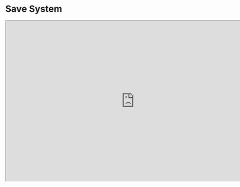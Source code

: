 # Save System

<p><iframe title="YouTube video player" src="https://www.youtube.com/embed/OC0ClqBzKyk?si=8g1aOPDgd76AiIse" width="800" height="500" allowfullscreen="allowfullscreen" allow="accelerometer; autoplay; clipboard-write; encrypted-media; gyroscope; picture-in-picture; web-share"></iframe></p>